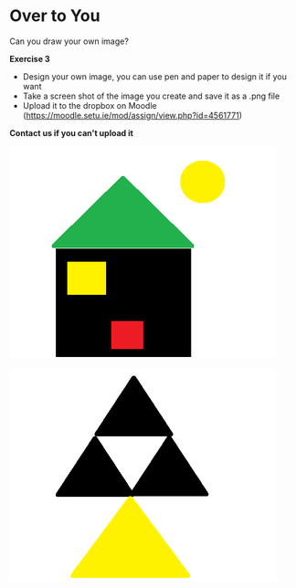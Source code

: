 # Over to You

Can you draw your own image?

**Exercise 3** 
- Design your own image, you can use pen and paper to design it if you want
- Take a screen shot of the image you create and save it as a .png file
- Upload it to the dropbox on Moodle (https://moodle.setu.ie/mod/assign/view.php?id=4561771)

**Contact us if you can't upload it**

![House](./img/house1.png) 

![Triangle](./img/triangle.png) 
